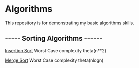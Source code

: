 # Algorithms


This repository is for demonstrating my basic algorithms skills.




## ----- Sorting Algorithms ------



[Insertion Sort](https://github.com/fayez-als/Algorithms/blob/main/Insertion_Sort.ipynb)
Worst Case complexity theta(n**2)




  

[Merge Sort](https://github.com/fayez-als/Algorithms/blob/main/merge_sort%20(1).ipynb)
Worst Case complexity theta(nlogn)


